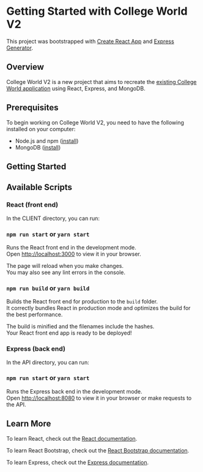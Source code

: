 # Getting Started with College World V2

This project was bootstrapped with [Create React App](https://github.com/facebook/create-react-app) and [Express Generator](https://expressjs.com/en/starter/generator.html).

## Overview

College World V2 is a new project that aims to recreate the [existing College World application](https://github.com/mjocean/college_world_react) using React, Express, and MongoDB.

## Prerequisites

To begin working on College World V2, you need to have the following installed on your computer:
* Node.js and npm ([install](https://nodejs.org/en/download/))
* MongoDB ([install](https://www.mongodb.com/try/download/community))

## Getting Started



## Available Scripts

### React (front end)

In the CLIENT directory, you can run:

### `npm run start` or `yarn start`

Runs the React front end in the development mode.\
Open [http://localhost:3000](http://localhost:3000) to view it in your browser.

The page will reload when you make changes.\
You may also see any lint errors in the console.

### `npm run build` or `yarn build`

Builds the React front end for production to the `build` folder.\
It correctly bundles React in production mode and optimizes the build for the best performance.

The build is minified and the filenames include the hashes.\
Your React front end app is ready to be deployed!

### Express (back end)

In the API directory, you can run:

### `npm run start` or `yarn start`

Runs the Express back end in the development mode.\
Open [http://localhost:8080](http://localhost:8080) to view it in your browser or make requests to the API.

## Learn More

To learn React, check out the [React documentation](https://reactjs.org/).

To learn React Bootstrap, check out the [React Bootstrap documentation](https://react-bootstrap.github.io/).

To learn Express, check out the [Express documentation](https://expressjs.com/en/5x/api.html).


